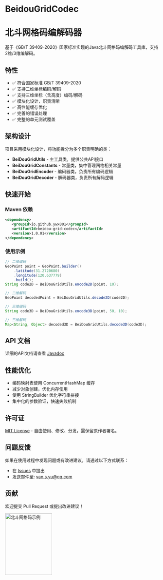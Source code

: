 # BeidouGridCodec
# 北斗网格码编解码器

基于《GB/T 39409-2020》国家标准实现的Java北斗网格码编解码工具库，支持2维/3维编解码。

## 特性

- ✅ 符合国家标准 GB/T 39409-2020
- ✅ 支持二维坐标编码/解码
- ✅ 支持三维坐标（含高度）编码/解码  
- ✅ 模块化设计，职责清晰
- ✅ 高性能缓存优化
- ✅ 完善的错误处理
- ✅ 完整的单元测试覆盖

## 架构设计

项目采用模块化设计，将功能拆分为多个职责明确的类：

- **BeiDouGridUtils** - 主工具类，提供公共API接口
- **BeiDouGridConstants** - 常量类，集中管理网格相关常量
- **BeiDouGridEncoder** - 编码器类，负责所有编码逻辑
- **BeiDouGridDecoder** - 解码器类，负责所有解码逻辑

## 快速开始

### Maven 依赖

```xml
<dependency>
   <groupId>io.github.ywx001</groupId>
   <artifactId>beidou-grid-codec</artifactId>
   <version>1.0.01</version>
</dependency>
```

### 使用示例

```java
// 二维编码
GeoPoint point = GeoPoint.builder()
    .latitude(31.2720680)
    .longitude(120.637779)
    .build();
String code2D = BeiDouGridUtils.encode2D(point, 10);

// 二维解码  
GeoPoint decodedPoint = BeiDouGridUtils.decode2D(code2D);

// 三维编码
String code3D = BeiDouGridUtils.encode3D(point, 50, 10);

// 三维解码
Map<String, Object> decoded3D = BeiDouGridUtils.decode3D(code3D);
```

## API 文档

详细的API文档请查看 [Javadoc](target/apidocs/index.html)

## 性能优化

- 编码映射表使用 ConcurrentHashMap 缓存
- 减少对象创建，优化内存使用
- 使用 StringBuilder 优化字符串拼接
- 集中化的参数验证，快速失败机制

## 许可证

[MIT License](LICENSE) - 自由使用、修改、分发，需保留原作者署名。

## 问题反馈

如果在使用过程中发现问题或有改进建议，请通过以下方式联系：

- 在 [Issues](https://github.com/ywx001/BeidouGridCodec/issues) 中提出
- 发送邮件至: van.s.yu@qq.com

## 贡献

欢迎提交 Pull Request 或提出改进建议！

<img width="154" height="202" alt="北斗网格码示例" src="https://github.com/user-attachments/assets/6e33e114-fc50-467a-95c3-9837e2079084" />
